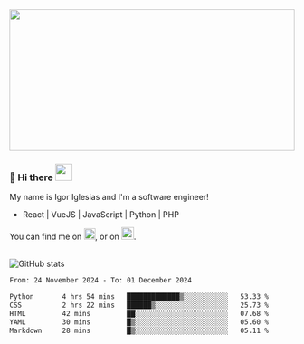 <img src="https://c.tenor.com/KjVxfRrrncUAAAAd/matrix.gif" width="100%" height="250px">

### 🔭 Hi there <img src="https://raw.githubusercontent.com/MartinHeinz/MartinHeinz/master/wave.gif" width="30px">


My name is Igor Iglesias and I'm a software engineer!
<br>

<ul>
  <li> React | VueJS | JavaScript | Python | PHP </li>
</ul>
You can find me on <a href="https://twitter.com/IgorIglesias5"><img src="https://i.imgur.com/JLLlB5S.png" width="20px"></a>, or on <a href="https://www.linkedin.com/in/igor-iglesias-62478428/"><img src="https://i.imgur.com/PXyIkWx.png" width="22px"></a>.

<br>
<br>

![GitHub stats](https://github-readme-stats.vercel.app/api?username=igoiglesias&show_icons=true&count_private=true&theme=chartreuse-dark&hide_title=true)

<!--START_SECTION:waka-->

```txt
From: 24 November 2024 - To: 01 December 2024

Python       4 hrs 54 mins   █████████████▒░░░░░░░░░░░   53.33 %
CSS          2 hrs 22 mins   ██████▒░░░░░░░░░░░░░░░░░░   25.73 %
HTML         42 mins         ██░░░░░░░░░░░░░░░░░░░░░░░   07.68 %
YAML         30 mins         █▒░░░░░░░░░░░░░░░░░░░░░░░   05.60 %
Markdown     28 mins         █▒░░░░░░░░░░░░░░░░░░░░░░░   05.11 %
```

<!--END_SECTION:waka-->
